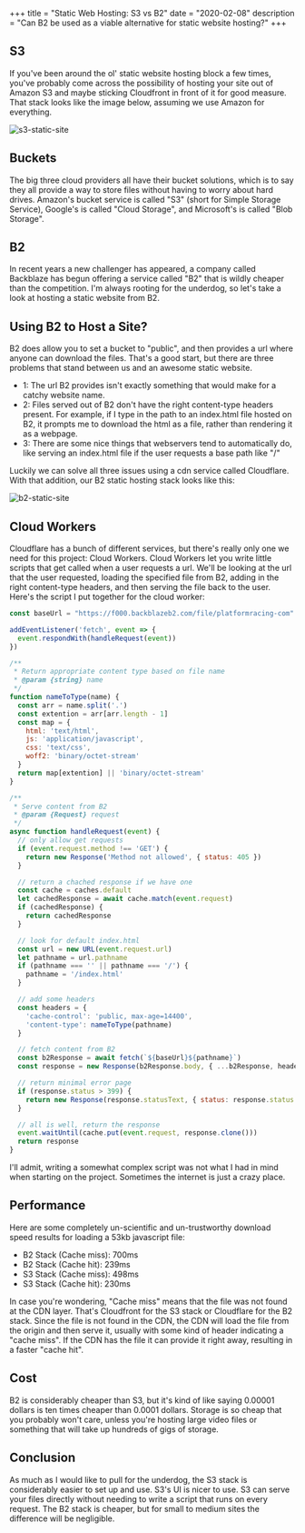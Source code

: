 +++
title = "Static Web Hosting: S3 vs B2"
date = "2020-02-08"
description = "Can B2 be used as a viable alternative for static website hosting?"
+++

## S3
If you've been around the ol' static website hosting block a few times, you've
probably come across the possibility of hosting your site out of Amazon S3 and
maybe sticking Cloudfront in front of it for good measure. That stack looks
like the image below, assuming we use Amazon for everything.

![s3-static-site](s3-static-site.png)

## Buckets
The big three cloud providers all have their bucket solutions, which is to say
they all provide a way to store files without having
to worry about hard drives. Amazon's bucket service is called "S3" (short for
Simple Storage Service), Google's is called "Cloud Storage", and Microsoft's
is called "Blob Storage".

## B2
In recent years a new challenger has appeared, a
company called Backblaze has begun offering a service called "B2" that is wildly
cheaper than the competition. I'm always rooting for the underdog, so let's
take a look at hosting a static website from B2.

## Using B2 to Host a Site?
B2 does allow you to set a bucket to "public", and then provides a url where
anyone can download the files. That's a good start, but there are three problems
that stand between us and an awesome static website.
- 1: The url B2 provides isn't exactly something that would make for a catchy
website name.
- 2: Files served out of B2 don't have the right content-type headers present.
For example, if I type in the path to an index.html file hosted on B2, it
prompts me to download the html as a file, rather than rendering it as a
webpage.
- 3: There are some nice things that webservers tend to automatically do, like
serving an index.html file if the user requests a base path like "/"

Luckily we can solve all three issues using a cdn service called Cloudflare.
With that addition, our B2 static hosting stack looks like this:

![b2-static-site](b2-static-site.png)

## Cloud Workers
Cloudflare has a bunch of different services, but there's really only one we
need for this project: Cloud Workers. Cloud Workers let you write little
scripts that get called when a user requests a url. We'll be looking at the
url that the user requested, loading the specified file from B2, adding in
the right content-type headers, and then serving the file back to the user.
Here's the script I put together for the cloud worker:
```javascript
const baseUrl = "https://f000.backblazeb2.com/file/platformracing-com"

addEventListener('fetch', event => {
  event.respondWith(handleRequest(event))
})

/**
 * Return appropriate content type based on file name
 * @param {string} name
 */
function nameToType(name) {
  const arr = name.split('.')
  const extention = arr[arr.length - 1]
  const map = {
    html: 'text/html',
    js: 'application/javascript',
    css: 'text/css',
    woff2: 'binary/octet-stream'
  }
  return map[extention] || 'binary/octet-stream'
}

/**
 * Serve content from B2
 * @param {Request} request
 */
async function handleRequest(event) {
  // only allow get requests
  if (event.request.method !== 'GET') {
    return new Response('Method not allowed', { status: 405 })
  }

  // return a chached response if we have one
  const cache = caches.default
  let cachedResponse = await cache.match(event.request)
  if (cachedResponse) {
    return cachedResponse
  }

  // look for default index.html
  const url = new URL(event.request.url)
  let pathname = url.pathname
  if (pathname === '' || pathname === '/') {
    pathname = '/index.html'
  }

  // add some headers
  const headers = {
    'cache-control': 'public, max-age=14400',
    'content-type': nameToType(pathname)
  }

  // fetch content from B2
  const b2Response = await fetch(`${baseUrl}${pathname}`)
  const response = new Response(b2Response.body, { ...b2Response, headers })

  // return minimal error page
  if (response.status > 399) {
    return new Response(response.statusText, { status: response.status })
  }

  // all is well, return the response
  event.waitUntil(cache.put(event.request, response.clone()))
  return response
}
```

I'll admit, writing a somewhat complex script was not what I had in mind when
starting on the project. Sometimes the internet is just a crazy place.

## Performance
Here are some completely un-scientific and un-trustworthy download speed results
for loading a 53kb javascript file:
- B2 Stack (Cache miss): 700ms
- B2 Stack (Cache hit): 239ms
- S3 Stack (Cache miss): 498ms
- S3 Stack (Cache hit): 230ms

In case you're wondering, "Cache miss" means that the file was not found at the
CDN layer. That's Cloudfront for the S3 stack or Cloudflare for the B2 stack.
Since the file is not found in the CDN, the CDN will load the file from the
origin and then serve it, usually with some kind of header indicating a
"cache miss". If the CDN has the file
it can provide it right away, resulting in a faster "cache hit".

## Cost
B2 is considerably cheaper than S3, but it's kind of like saying 0.00001 dollars
is ten times cheaper than 0.0001 dollars. Storage is so cheap that you probably won't care,
unless you're hosting large video files or something that will take up hundreds
of gigs of storage.

## Conclusion
As much as I would like to pull for the underdog, the S3 stack is considerably
easier to set up and use. S3's UI is nicer to use. S3 can serve your files
directly without needing to write a script that runs on every request.
The B2 stack is cheaper, but for small to medium sites the difference will be
negligible.
